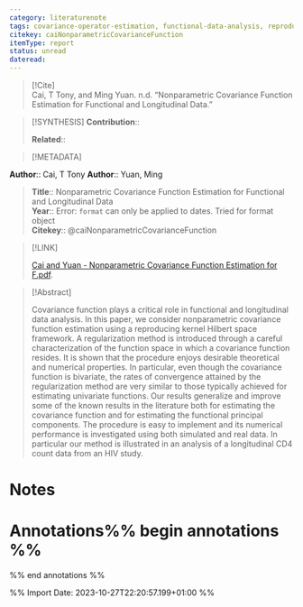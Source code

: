 ```yaml
---
category: literaturenote
tags: covariance-operator-estimation, functional-data-analysis, reproducing-kernel-hilbert-space, smoothing-splines
citekey: caiNonparametricCovarianceFunction
itemType: report
status: unread  
dateread:  
---
```


> [!Cite]  
> Cai, T Tony, and Ming Yuan. n.d. “Nonparametric Covariance Function Estimation for Functional and Longitudinal Data.”

> [!SYNTHESIS] 
>**Contribution**::
>
>**Related**:: 
>

> [!METADATA]  
>
**Author**:: Cai, T Tony
**Author**:: Yuan, Ming<br>
> **Title**:: Nonparametric Covariance Function Estimation for Functional and Longitudinal Data    
> **Year**:: Error: `format` can only be applied to dates. Tried for format object     
> **Citekey**:: @caiNonparametricCovarianceFunction    
>    
>    
>     
>    
>    
>     
>    
>    
>

> [!LINK] 
>
> [Cai and Yuan - Nonparametric Covariance Function Estimation for F.pdf](file:///Users/steven/Zotero/storage/X49M7L7P/Cai%20and%20Yuan%20-%20Nonparametric%20Covariance%20Function%20Estimation%20for%20F.pdf).

>[!Abstract]
>
>Covariance function plays a critical role in functional and longitudinal data analysis. In this paper, we consider nonparametric covariance function estimation using a reproducing kernel Hilbert space framework. A regularization method is introduced through a careful characterization of the function space in which a covariance function resides. It is shown that the procedure enjoys desirable theoretical and numerical properties. In particular, even though the covariance function is bivariate, the rates of convergence attained by the regularization method are very similar to those typically achieved for estimating univariate functions. Our results generalize and improve some of the known results in the literature both for estimating the covariance function and for estimating the functional principal components. The procedure is easy to implement and its numerical performance is investigated using both simulated and real data. In particular our method is illustrated in an analysis of a longitudinal CD4 count data from an HIV study.
>>


# Notes<br>
# Annotations%% begin annotations %%  
 
  
%% end annotations %%

%% Import Date: 2023-10-27T22:20:57.199+01:00 %%
